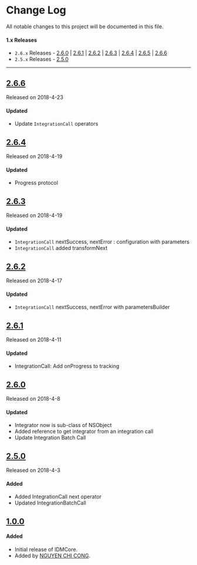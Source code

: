 # Change Log
All notable changes to this project will be documented in this file.

#### 1.x Releases
- `2.6.x` Releases  - [2.6.0](#260) | [2.6.1](#261) | [2.6.2](#262) | [2.6.3](#263)  | [2.6.4](#264) | [2.6.5](#265) | [2.6.6](#266)
- `2.5.x` Releases  - [2.5.0](#250)

---
## [2.6.6](https://github.com/congncif/IDMFoundation/releases/tag/2.6.6)
Released on 2018-4-23

#### Updated
- Update `IntegrationCall` operators

## [2.6.4](https://github.com/congncif/IDMFoundation/releases/tag/2.6.4)
Released on 2018-4-19

#### Updated
- Progress protocol

## [2.6.3](https://github.com/congncif/IDMFoundation/releases/tag/2.6.3)
Released on 2018-4-19

#### Updated
- `IntegrationCall` nextSuccess, nextError : configuration with parameters
- `IntegrationCall`  added transformNext

## [2.6.2](https://github.com/congncif/IDMFoundation/releases/tag/2.6.2)
Released on 2018-4-17

#### Updated
- `IntegrationCall` nextSuccess, nextError with parametersBuilder

## [2.6.1](https://github.com/congncif/IDMFoundation/releases/tag/2.6.1)
Released on 2018-4-11

#### Updated
- IntegrationCall: Add onProgress to tracking

## [2.6.0](https://github.com/congncif/IDMFoundation/releases/tag/2.6.0)
Released on 2018-4-8

#### Updated
- Integrator now is sub-class of NSObject
- Added reference to get integrator from an integration call
- Update Integration Batch Call

## [2.5.0](https://github.com/congncif/IDMFoundation/releases/tag/2.5.0)
Released on 2018-4-3

#### Added
- Added IntegrationCall next operator
- Updated IntegrationBatchCall


## [1.0.0](https://github.com/congncif/IDMFoundation/releases/tag/1.0.0)

#### Added
- Initial release of IDMCore.
- Added by [NGUYEN CHI CONG](https://github.com/congncif).

